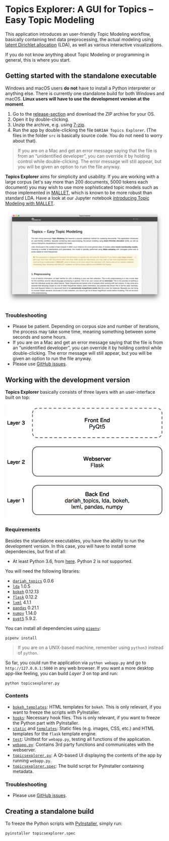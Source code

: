 # Topics Explorer: A GUI for Topics – Easy Topic Modeling
This application introduces an user-friendly Topic Modeling workflow, basically containing text data preprocessing, the actual modeling using [latent Dirichlet allocation](http://www.jmlr.org/papers/volume3/blei03a/blei03a.pdf) (LDA), as well as various interactive visualizations.

If you do not know anything about Topic Modeling or programming in general, this is where you start.

## Getting started with the standalone executable
Windows and macOS users **do not** have to install a Python interpreter or anything else. There is currently one standalone build for both Windows and macOS. **Linux users will have to use the development version at the moment**.

1. Go to the [release-section](https://github.com/DARIAH-DE/TopicsExplorer/releases) and download the ZIP archive for your OS.
2. Open it by double-clicking.
3. Unzip the archive, e.g. using [7-zip](http://www.7-zip.org/).
4. Run the app by double-clicking the file `DARIAH Topics Explorer`. (The files in the folder `src` is basically source code. You do not need to worry about that).

> If you are on a Mac and get an error message saying that the file is from an “unidentified developer”, you can override it by holding control while double-clicking. The error message will still appear, but you will be given an option to run the file anyway.

**Topics Explorer** aims for simplicity and usability. If you are working with a large corpus (let's say more than 200 documents, 5000 tokens each document) you may wish to use more sophisticated topic models such as those implemented in [MALLET](http://mallet.cs.umass.edu/topics.php), which is known to be more robust than standard LDA. Have a look at our Jupyter notebook [introducing Topic Modeling with MALLET](https://github.com/DARIAH-DE/Topics/blob/master/IntroducingMallet.ipynb).

![Demonstrator Screenshot](screenshot.png)


### Troubleshooting
* Please be patient. Depending on corpus size and number of iterations, the process may take some time, meaning something between some seconds and some hours.
* If you are on a Mac and get an error message saying that the file is from an “unidentified developer”, you can override it by holding control while double-clicking. The error message will still appear, but you will be given an option to run the file anyway.
* Please use [GitHub issues](https://github.com/DARIAH-DE/TopicsExplorer/issues).


## Working with the development version
**Topics Explorer** basically consists of three layers with an user-interface built on top:

<p align="center">
  <img src="layer.png" width=550px/>
</p>


### Requirements
Besides the standalone executables, you have the ability to run the development version. In this case, you will have to install some dependencies, but first of all:
* At least Python 3.6, from [here](https://www.python.org/downloads/). Python 2 is *not* supported.

You will need the following libraries:
* [`dariah_topics`](https://github.com/DARIAH-DE/Topics) 0.0.6
* [`lda`](https://github.com/lda-project/lda) 1.0.5
* [`bokeh`](https://github.com/bokeh/bokeh) 0.12.13
* [`flask`](https://github.com/pallets/flask) 0.12.2
* [`lxml`](https://github.com/lxml/lxml) 4.1.1
* [`pandas`](https://github.com/pandas-dev/pandas) 0.21.1
* [`numpy`](https://github.com/numpy/numpy) 1.14.0
* [`pyqt5`](https://github.com/baoboa/pyqt5) 5.9.2.

You can install all dependencies using [`pipenv`](http://pipenv.readthedocs.io/en/latest/):

```
pipenv install
```

> If you are on a UNIX-based machine, remember using `python3` instead of `python`.

So far, you could run the application via `python webapp.py` and go to `http://127.0.0.1:5000` in any web browser. If you want a more desktop app-like feeling, you can build *Layer 3* on top and run:

```
python topicsexplorer.py
```


### Contents
* [`bokeh_templates`](bokeh_templates): HTML templates for `bokeh`. This is only relevant, if you want to freeze the scripts with PyInstaller.
* [`hooks`](hooks): Necessary hook files. This is only relevant, if you want to freeze the Python part with PyInstaller.
* [`static`](static) and [`templates`](templates): Static files (e.g. images, CSS, etc.) and HTML templates for the `flask` template engine.
* [`test`](test): Unittest for `webapp.py`, testing all functions of the application.
* [`webapp.py`](webapp.py): Contains 3rd party functions and communicates with the webserver.
* [`topicsexplorer.py`](topicsexplorer.py): A Qt-based UI displaying the contents of the app by running `webapp.py`.
* [`topicsexplorer.spec`](webapp.spec): The build script for PyInstaller containing metadata.


### Troubleshooting
* Please use [GitHub issues](https://github.com/DARIAH-DE/TopicsExplorer/issues).


## Creating a standalone build
To freeze the Python scripts with [PyInstaller](http://www.pyinstaller.org/), simply run:

```
pyinstaller topicsexplorer.spec
```

